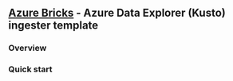 ## [Azure Bricks](../../../readme.md) - Azure Data Explorer (Kusto) ingester template

### Overview

### Quick start

